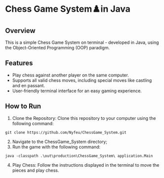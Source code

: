 # Chess Game System♟️in Java

## Overview

This is a simple Chess Game System on terminal - developed in Java, using the Object-Oriented Programming (OOP) paradigm.



## Features
- Play chess against another player on the same computer.
- Supports all valid chess moves, including special moves like castling and en passant.
- User-friendly terminal interface for an easy gaming experience.

## How to Run
1. Clone the Repository: Clone this repository to your computer using the following command:
```
git clone https://github.com/Nyfeu/ChessGame_System.git
```
2. Navigate to the ChessGame_System directory;
3. Run the game with the following command:
```
java -classpath .\out\production\ChessGame_System\ application.Main
```
4. Play Chess: Follow the instructions displayed in the terminal to move the pieces and play chess.

